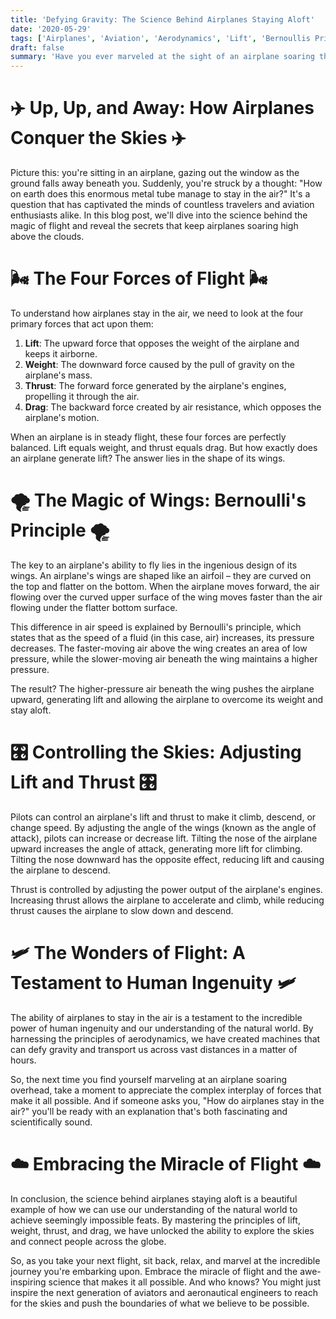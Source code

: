 ```yaml
---
title: 'Defying Gravity: The Science Behind Airplanes Staying Aloft'
date: '2020-05-29'
tags: ['Airplanes', 'Aviation', 'Aerodynamics', 'Lift', 'Bernoullis Principle','Questions']
draft: false
summary: 'Have you ever marveled at the sight of an airplane soaring through the sky and wondered how these massive machines manage to stay airborne? In this blog post, we uncover the scientific principles that allow airplanes to defy gravity and explore the fascinating world of aerodynamics.'
---
```


# ✈️ Up, Up, and Away: How Airplanes Conquer the Skies ✈️

Picture this: you're sitting in an airplane, gazing out the window as the ground falls away beneath you. Suddenly, you're struck by a thought: "How on earth does this enormous metal tube manage to stay in the air?" It's a question that has captivated the minds of countless travelers and aviation enthusiasts alike. In this blog post, we'll dive into the science behind the magic of flight and reveal the secrets that keep airplanes soaring high above the clouds.

# 🌬️ The Four Forces of Flight 🌬️

To understand how airplanes stay in the air, we need to look at the four primary forces that act upon them:

1. **Lift**: The upward force that opposes the weight of the airplane and keeps it airborne.
2. **Weight**: The downward force caused by the pull of gravity on the airplane's mass.
3. **Thrust**: The forward force generated by the airplane's engines, propelling it through the air.
4. **Drag**: The backward force created by air resistance, which opposes the airplane's motion.

When an airplane is in steady flight, these four forces are perfectly balanced. Lift equals weight, and thrust equals drag. But how exactly does an airplane generate lift? The answer lies in the shape of its wings.

# 🌪️ The Magic of Wings: Bernoulli's Principle 🌪️

The key to an airplane's ability to fly lies in the ingenious design of its wings. An airplane's wings are shaped like an airfoil – they are curved on the top and flatter on the bottom. When the airplane moves forward, the air flowing over the curved upper surface of the wing moves faster than the air flowing under the flatter bottom surface.

This difference in air speed is explained by Bernoulli's principle, which states that as the speed of a fluid (in this case, air) increases, its pressure decreases. The faster-moving air above the wing creates an area of low pressure, while the slower-moving air beneath the wing maintains a higher pressure.

The result? The higher-pressure air beneath the wing pushes the airplane upward, generating lift and allowing the airplane to overcome its weight and stay aloft.

# 🎛️ Controlling the Skies: Adjusting Lift and Thrust 🎛️

Pilots can control an airplane's lift and thrust to make it climb, descend, or change speed. By adjusting the angle of the wings (known as the angle of attack), pilots can increase or decrease lift. Tilting the nose of the airplane upward increases the angle of attack, generating more lift for climbing. Tilting the nose downward has the opposite effect, reducing lift and causing the airplane to descend.

Thrust is controlled by adjusting the power output of the airplane's engines. Increasing thrust allows the airplane to accelerate and climb, while reducing thrust causes the airplane to slow down and descend.

# 🛩️ The Wonders of Flight: A Testament to Human Ingenuity 🛩️

The ability of airplanes to stay in the air is a testament to the incredible power of human ingenuity and our understanding of the natural world. By harnessing the principles of aerodynamics, we have created machines that can defy gravity and transport us across vast distances in a matter of hours.

So, the next time you find yourself marveling at an airplane soaring overhead, take a moment to appreciate the complex interplay of forces that make it all possible. And if someone asks you, "How do airplanes stay in the air?" you'll be ready with an explanation that's both fascinating and scientifically sound.

# ☁️ Embracing the Miracle of Flight ☁️

In conclusion, the science behind airplanes staying aloft is a beautiful example of how we can use our understanding of the natural world to achieve seemingly impossible feats. By mastering the principles of lift, weight, thrust, and drag, we have unlocked the ability to explore the skies and connect people across the globe.

So, as you take your next flight, sit back, relax, and marvel at the incredible journey you're embarking upon. Embrace the miracle of flight and the awe-inspiring science that makes it all possible. And who knows? You might just inspire the next generation of aviators and aeronautical engineers to reach for the skies and push the boundaries of what we believe to be possible.